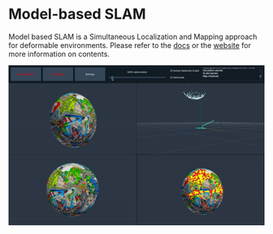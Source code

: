 # Model-based SLAM

Model based SLAM is a Simultaneous Localization and Mapping approach for deformable environments.
Please refer to the [docs](docs) or the [website](https://jonahaag.github.io/MOB-SLAM/) for more information on contents.


![](docs/images/gui.gif)
